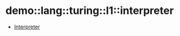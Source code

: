 # demo::lang::turing::l1::interpreter


   * [Interpreter](../../../../../../Library/demo/lang/turing/l1/interpreter/Interpreter.md)